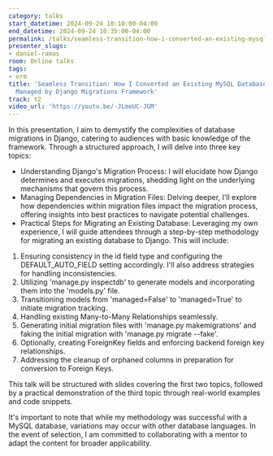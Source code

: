 ```yaml
---
category: talks
start_datetime: 2024-09-24 10:10:00-04:00
end_datetime: 2024-09-24 10:35:00-04:00
permalink: /talks/seamless-transition-how-i-converted-an-existing-mysql-database-to-be-fully-managed-by-django-migrations-framework/
presenter_slugs:
- daniel-ramas
room: Online talks
tags:
- orm
title: 'Seamless Transition: How I Converted an Existing MySQL Database to be Fully
  Managed by Django Migrations Framework'
track: t2
video_url: 'https://youtu.be/-JLmeUC-JGM'
---
```


In this presentation, I aim to demystify the complexities of database migrations in Django, catering to audiences with basic knowledge of the framework. Through a structured approach, I will delve into three key topics:

- Understanding Django's Migration Process: I will elucidate how Django determines and executes migrations, shedding light on the underlying mechanisms that govern this process.
- Managing Dependencies in Migration Files: Delving deeper, I'll explore how dependencies within migration files impact the migration process, offering insights into best practices to navigate potential challenges.
- Practical Steps for Migrating an Existing Database: Leveraging my own experience, I will guide attendees through a step-by-step methodology for migrating an existing database to Django. This will include:
1. Ensuring consistency in the id field type and configuring the DEFAULT_AUTO_FIELD setting accordingly. I'll also address strategies for handling inconsistencies.
2. Utilizing 'manage.py inspectdb' to generate models and incorporating them into the 'models.py' file.
3. Transitioning models from 'managed=False' to 'managed=True' to initiate migration tracking.
4. Handling existing Many-to-Many Relationships seamlessly.
5. Generating initial migration files with 'manage.py makemigrations' and faking the initial migration with 'manage.py migrate --fake'.
6. Optionally, creating ForeignKey fields and enforcing backend foreign key relationships.
7. Addressing the cleanup of orphaned columns in preparation for conversion to Foreign Keys.

This talk will be structured with slides covering the first two topics, followed by a practical demonstration of the third topic through real-world examples and code snippets.

It's important to note that while my methodology was successful with a MySQL database, variations may occur with other database languages. In the event of selection, I am committed to collaborating with a mentor to adapt the content for broader applicability.
